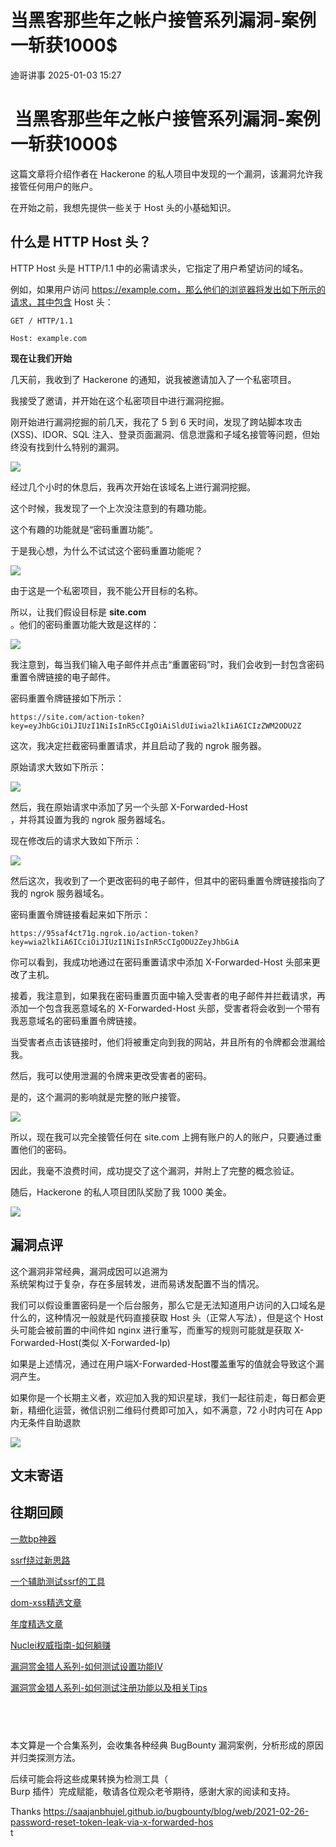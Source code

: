 #  当黑客那些年之帐户接管系列漏洞-案例一斩获1000$   
 迪哥讲事   2025-01-03 15:27  
  
#  当黑客那些年之帐户接管系列漏洞-案例一斩获1000$  
  
这篇文章将介绍作者在 Hackerone 的私人项目中发现的一个漏洞，该漏洞允许我接管任何用户的账户。  
  
在开始之前，我想先提供一些关于 Host 头的小基础知识。  
## 什么是 HTTP Host 头？   
  
HTTP Host 头是 HTTP/1.1 中的必需请求头，它指定了用户希望访问的域名。  
  
例如，如果用户访问 https://example.com，那么他们的浏览器将发出如下所示的请求，其中包含 Host 头：  
```
GET / HTTP/1.1

Host: example.com
```  
  
**现在让我们开始**  
  
几天前，我收到了 Hackerone 的通知，说我被邀请加入了一个私密项目。  
  
我接受了邀请，并开始在这个私密项目中进行漏洞挖掘。  
  
刚开始进行漏洞挖掘的前几天，我花了 5 到 6 天时间，发现了跨站脚本攻击(XSS)、IDOR、SQL 注入、登录页面漏洞、信息泄露和子域名接管等问题，但始终没有找到什么特别的漏洞。  
  
![](https://mmbiz.qpic.cn/mmbiz_png/cxf9lzscpMoYMAJveXuvRI2QdO1z9TAcUE6LRKvcOPGzwFoFXHK8wqPldFHzdcvTgCNexCMWMlarKFibWHUzUFw/640?wx_fmt=png&from=appmsg "")  
  
经过几个小时的休息后，我再次开始在该域名上进行漏洞挖掘。  
  
这个时候，我发现了一个上次没注意到的有趣功能。  
  
这个有趣的功能就是“密码重置功能”。  
  
于是我心想，为什么不试试这个密码重置功能呢？  
  
![](https://mmbiz.qpic.cn/mmbiz_png/cxf9lzscpMoYMAJveXuvRI2QdO1z9TAczGudV5vJ7NZ1ugqID76bb7wibzIRrZ562ib6WfFWdzQvDSNYT5TozHWw/640?wx_fmt=png&from=appmsg "")  
  
由于这是一个私密项目，我不能公开目标的名称。  
  
所以，让我们假设目标是 **site.com**  
。他们的密码重置功能大致是这样的：  
  
  
![](https://mmbiz.qpic.cn/mmbiz_png/cxf9lzscpMoYMAJveXuvRI2QdO1z9TAcMz04VelFR5WlibWsO8slFS2evt7GueNfV3xpiapFKP7EckjhMw1FqczQ/640?wx_fmt=png&from=appmsg "")  
  
  
我注意到，每当我们输入电子邮件并点击“重置密码”时，我们会收到一封包含密码重置令牌链接的电子邮件。  
  
密码重置令牌链接如下所示：  
```
https://site.com/action-token?key=eyJhbGciOiJIUzI1NiIsInR5cCIgOiAiSldUIiwia2lkIiA6ICIzZWM2ODU2Z
```  
  
这次，我决定拦截密码重置请求，并且启动了我的 ngrok 服务器。  
  
原始请求大致如下所示：  
  
  
![](https://mmbiz.qpic.cn/mmbiz_png/cxf9lzscpMoYMAJveXuvRI2QdO1z9TAcr6bgm5hWK4pgCbx8YLR5UaGo3E6CZU3D07zqicKJPO5aIdmneomtgdg/640?wx_fmt=png&from=appmsg "")  
  
  
然后，我在原始请求中添加了另一个头部 X-Forwarded-Host  
，并将其设置为我的 ngrok 服务器域名。  
  
现在修改后的请求大致如下所示：  
  
  
![](https://mmbiz.qpic.cn/mmbiz_png/cxf9lzscpMoYMAJveXuvRI2QdO1z9TAcfVKuDPgOjt7qTrlpLf5dWLpmyOqx3cEwNkqZqclQwkPqWKTG89nRFg/640?wx_fmt=png&from=appmsg "")  
  
  
然后这次，我收到了一个更改密码的电子邮件，但其中的密码重置令牌链接指向了我的 ngrok 服务器域名。  
  
密码重置令牌链接看起来如下所示：  
```
https://95saf4ct71g.ngrok.io/action-token?key=wia2lkIiA6ICciOiJIUzI1NiIsInR5cCIgODU2ZeyJhbGiA
```  
  
你可以看到，我成功地通过在密码重置请求中添加 X-Forwarded-Host 头部来更改了主机。  
  
接着，我注意到，如果我在密码重置页面中输入受害者的电子邮件并拦截请求，再添加一个包含我恶意域名的 X-Forwarded-Host 头部，受害者将会收到一个带有我恶意域名的密码重置令牌链接。  
  
当受害者点击该链接时，他们将被重定向到我的网站，并且所有的令牌都会泄漏给我。  
  
然后，我可以使用泄漏的令牌来更改受害者的密码。  
  
是的，这个漏洞的影响就是完整的账户接管。  
  
![](https://mmbiz.qpic.cn/mmbiz_png/cxf9lzscpMoYMAJveXuvRI2QdO1z9TAc1jwmVaa0fuK24EwNTvDbiaV0nE9vGy8nVIuPXrtmKDz2m0rfIplPfag/640?wx_fmt=png&from=appmsg "")  
  
所以，现在我可以完全接管任何在 site.com 上拥有账户的人的账户，只要通过重置他们的密码。  
  
因此，我毫不浪费时间，成功提交了这个漏洞，并附上了完整的概念验证。  
  
随后，Hackerone 的私人项目团队奖励了我 1000 美金。  
  
  
![](https://mmbiz.qpic.cn/mmbiz_png/cxf9lzscpMoYMAJveXuvRI2QdO1z9TAcaMicR49KNeDcCUGVx6JvJByJ36Rh7iaSMO4ciayLZpNc0akaibYstRhV2A/640?wx_fmt=png&from=appmsg "")  
## 漏洞点评   
  
这个漏洞非常经典，漏洞成因可以追溯为  
系统架构过于复杂，存在多层转发，进而易诱发配置不当的情况。  
  
我们可以假设重置密码是一个后台服务，那么它是无法知道用户访问的入口域名是什么的，这种情况一般就是代码直接获取 Host 头（正常人写法），但是这个 Host 头可能会被前置的中间件如 nginx 进行重写，而重写的规则可能就是获取 X-Forwarded-Host(类似 X-Forwarded-Ip)  
  
如果是上述情况，通过在用户端X-Forwarded-Host覆盖重写的值就会导致这个漏洞产生。  
  
  
如果你是一个长期主义者，欢迎加入我的知识星球，我们一起往前走，每日都会更新，精细化运营，微信识别二维码付费即可加入，如不满意，72 小时内可在 App 内无条件自助退款  
  
![](https://mmbiz.qpic.cn/mmbiz_png/YmmVSe19Qj5EMr3X76qdKBrhIIkBlVVyuiaiasseFZ9LqtibyKFk7gXvgTU2C2yEwKLaaqfX0DL3eoH6gTcNLJvDQ/640?wx_fmt=png&from=appmsg "")  
  
  
## 文末寄语  
## 往期回顾  
  
[一款bp神器](http://mp.weixin.qq.com/s?__biz=MzIzMTIzNTM0MA==&mid=2247495880&idx=1&sn=65d42fbff5e198509e55072674ac5283&chksm=e8a5faabdfd273bd55df8f7db3d644d3102d7382020234741e37ca29e963eace13dd17fcabdd&scene=21#wechat_redirect)  
  
  
[ssrf绕过新思路](http://mp.weixin.qq.com/s?__biz=MzIzMTIzNTM0MA==&mid=2247495841&idx=1&sn=bbf477afa30391b8072d23469645d026&chksm=e8a5fac2dfd273d42344f18c7c6f0f7a158cca94041c4c4db330c3adf2d1f77f062dcaf6c5e0&scene=21#wechat_redirect)  
  
  
[一个辅助测试ssrf的工具](http://mp.weixin.qq.com/s?__biz=MzIzMTIzNTM0MA==&mid=2247496380&idx=1&sn=78c0c4c67821f5ecbe4f3947b567eeec&chksm=e8a5f8dfdfd271c935aeb4444ea7e928c55cb4c823c51f1067f267699d71a1aad086cf203b99&scene=21#wechat_redirect)  
  
  
  
[dom-xss精选文章](http://mp.weixin.qq.com/s?__biz=MzIzMTIzNTM0MA==&mid=2247488819&idx=1&sn=5141f88f3e70b9c97e63a4b68689bf6e&chksm=e8a61f50dfd1964692f93412f122087ac160b743b4532ee0c1e42a83039de62825ebbd066a1e&scene=21#wechat_redirect)  
  
  
[年度精选文章](http://mp.weixin.qq.com/s?__biz=MzIzMTIzNTM0MA==&mid=2247487187&idx=1&sn=622438ee6492e4c639ebd8500384ab2f&chksm=e8a604b0dfd18da6c459b4705abd520cc2259a607dd9306915d845c1965224cc117207fc6236&scene=21#wechat_redirect)  
[](http://mp.weixin.qq.com/s?__biz=MzIzMTIzNTM0MA==&mid=2247487187&idx=1&sn=622438ee6492e4c639ebd8500384ab2f&chksm=e8a604b0dfd18da6c459b4705abd520cc2259a607dd9306915d845c1965224cc117207fc6236&scene=21#wechat_redirect)  
  
  
[Nuclei权威指南-如何躺赚](http://mp.weixin.qq.com/s?__biz=MzIzMTIzNTM0MA==&mid=2247487122&idx=1&sn=32459310408d126aa43240673b8b0846&chksm=e8a604f1dfd18de737769dd512ad4063a3da328117b8a98c4ca9bc5b48af4dcfa397c667f4e3&scene=21#wechat_redirect)  
  
  
[漏洞赏金猎人系列-如何测试设置功能IV](http://mp.weixin.qq.com/s?__biz=MzIzMTIzNTM0MA==&mid=2247486973&idx=1&sn=6ec419db11ff93d30aa2fbc04d8dbab6&chksm=e8a6079edfd18e88f6236e237837ee0d1101489d52f2abb28532162e2937ec4612f1be52a88f&scene=21#wechat_redirect)  
  
  
[漏洞赏金猎人系列-如何测试注册功能以及相关Tips](http://mp.weixin.qq.com/s?__biz=MzIzMTIzNTM0MA==&mid=2247486764&idx=1&sn=9f78d4c937675d76fb94de20effdeb78&chksm=e8a6074fdfd18e59126990bc3fcae300cdac492b374ad3962926092aa0074c3ee0945a31aa8a&scene=21#wechat_redirect)  
  
  
##    
  
本文算是一个合集系列，会收集各种经典 BugBounty 漏洞案例，分析形成的原因并归类探测方法。  
  
后续可能会将这些成果转换为检测工具（  
Burp 插件）完成赋能，敬请各位观众老爷期待，感谢大家的阅读和支持。  
  
Thanks https://saajanbhujel.github.io/bugbounty/blog/web/2021-02-26-password-reset-token-leak-via-x-forwarded-hos  
t  
  
  
